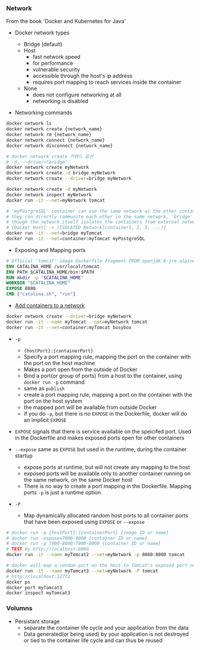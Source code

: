 
### Network

From the book 'Docker and Kubernetes for Java'

- Docker network types
  - Bridge (default)
  - Host
    - fast network speed
    - for performance
    - vulnerable security
    - accessible through the host's ip address
    - requires port mapping to reach services inside the container
  - None
    - does not configure networking at all
    - networking is disabled

- Networking commands

```sh
docker network ls
docker network create {network_name}
docker network rm {network_name}
docker network connect {network_name}
docker network disconnect {network_name}

# docker network create 커멘드 옵션
# -d, --driver="bridge"
docker network create myNetwork
docker network create -d bridge myNetwork
docker network create --driver=bridge myNetwork

docker network create -d myNetwork
docker network inspect myNetwork
docker run -it --net=myNetwork tomcat

# 'myPostgreSQL' container can use the same network as the other container, 'myTomcat', use
# they can directly communite each other in the same network, 'bridge'
# though the network itself isolates the containers from external networks
# [Docker Host] -> [ISOLATED Network(container1, 2, 3, ...)]
docker run -it --net=bridge myTomcat
docker run -it --net=container:myTomcat myPostgreSQL
```

- Exposing and Mapping ports

```Dockerfile
# Official 'tomcat' image Dockerfile fragment FROM openjdk:8-jre-alpine
ENV CATALINA_HOME /usr/local/tomcat
ENV PATH $CATALINA_HOME/bin:$PATH
RUN mkdir -p "$CATALINA_HOME"
WORKDIR "$CATALINA_HOME"
EXPOSE 8080
CMD ["catalina.sh", "run"]
```

- [Add containers to a network](https://docs.docker.com/engine/tutorials/networkingcontainers/#add-containers-to-a-network)

```sh
docker network create --driver=bridge myNetwork
docker run -it --name myTomcat --net=myNetwork tomcat
docker run -it --net=container:myTomcat busybox
```

- `-p`
  - `{hostPort}:{containerPort}`
  - Specify a port mapping rule, mapping the port on the container with the port on the host machine
  - Makes a port open from the outside of Docker
  - Bind a port(or group of ports) from a host to the container, using `docker run -p` command
  - same as `publish`
  - create a port mapping rule, mapping a port on the container with the port on the host system
  - the mapped port will be available from outside Docker
  - if you do `-p`, but there is no `EXPOSE` in the Dockerfile, docker will do an implicit `EXPOSE`

- `EXPOSE` signals that there is service available on the speicifed port. Used in the Dockerfile and makes exposed ports open for other containers

- `--expose` same as `EXPOSE` but used in the runtime, during the container startup
  - expose ports at runtime, but will not create any mapping to the host
  - exposed ports will be available only to another container running on the same network, on the same Docker host
  - There is no way to create a port mapping in the Dockerfile. Mapping ports `-p` is just a runtime option

- `-P`
  - Map dynamically allocated random host ports to all container ports that have been exposed using `EXPOSE` or `--expose`

```sh
# docker run -p {hostPort}:{containerPort} {image ID or name}
# docker run -expose=7000-8000 {container ID or name}
# docker run -p 7000-8000:7000-8000 {container ID or name}
# TEST by http://localhost:8080
docker run -it --name myTomcat2 --net=myNetwork -p 8080:8080 tomcat
```

```sh
# docker will map a random port on the host to Tomcat's exposed port number 8080
docker run -it --name myTomcat3 --net=myNetwork -P tomcat
# http://localhost:32772
docker ps
docker port myTomcat3
docker inspect myTomcat3
```


### Volumns

- Persistant storage
  - separate the container life cycle and your application from the data
  - Data generated(or being used) by your application is not destroyed or tied to the container life cycle and can thus be reused
